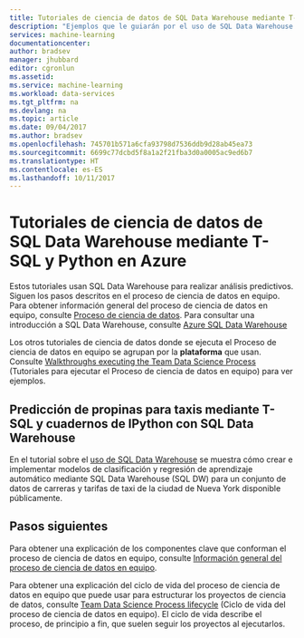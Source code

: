 ```yaml
---
title: Tutoriales de ciencia de datos de SQL Data Warehouse mediante T-SQL y Python en Azure | Microsoft Docs
description: "Ejemplos que le guiarán por el uso de SQL Data Warehouse para realizar análisis predictivos."
services: machine-learning
documentationcenter: 
author: bradsev
manager: jhubbard
editor: cgronlun
ms.assetid: 
ms.service: machine-learning
ms.workload: data-services
ms.tgt_pltfrm: na
ms.devlang: na
ms.topic: article
ms.date: 09/04/2017
ms.author: bradsev
ms.openlocfilehash: 745701b571a6cfa93798d7536ddb9d28ab45ea73
ms.sourcegitcommit: 6699c77dcbd5f8a1a2f21fba3d0a0005ac9ed6b7
ms.translationtype: HT
ms.contentlocale: es-ES
ms.lasthandoff: 10/11/2017
---
```

# <a name="sql-data-warehouse-data-science-walkthroughs-using-t-sql-and-python-on-azure"></a>Tutoriales de ciencia de datos de SQL Data Warehouse mediante T-SQL y Python en Azure

Estos tutoriales usan SQL Data Warehouse para realizar análisis predictivos. Siguen los pasos descritos en el proceso de ciencia de datos en equipo. Para obtener información general del proceso de ciencia de datos en equipo, consulte [Proceso de ciencia de datos](overview.md). Para consultar una introducción a SQL Data Warehouse, consulte [Azure SQL Data Warehouse](../../sql-data-warehouse/sql-data-warehouse-overview-what-is.md)

Los otros tutoriales de ciencia de datos donde se ejecuta el Proceso de ciencia de datos en equipo se agrupan por la **plataforma** que usan. Consulte [Walkthroughs executing the Team Data Science Process](walkthroughs.md) (Tutoriales para ejecutar el Proceso de ciencia de datos en equipo) para ver ejemplos.


## <a name="predict-taxi-tips-using-t-sql-and-ipython-notebooks-with-sql-data-warehouse"></a>Predicción de propinas para taxis mediante T-SQL y cuadernos de IPython con SQL Data Warehouse

En el tutorial sobre el [uso de SQL Data Warehouse](sqldw-walkthrough.md) se muestra cómo crear e implementar modelos de clasificación y regresión de aprendizaje automático mediante SQL Data Warehouse (SQL DW) para un conjunto de datos de carreras y tarifas de taxi de la ciudad de Nueva York disponible públicamente.


## <a name="next-steps"></a>Pasos siguientes

Para obtener una explicación de los componentes clave que conforman el proceso de ciencia de datos en equipo, consulte [Información general del proceso de ciencia de datos en equipo](overview.md).

Para obtener una explicación del ciclo de vida del proceso de ciencia de datos en equipo que puede usar para estructurar los proyectos de ciencia de datos, consulte [Team Data Science Process lifecycle](lifecycle.md) (Ciclo de vida del proceso de ciencia de datos en equipo). El ciclo de vida describe el proceso, de principio a fin, que suelen seguir los proyectos al ejecutarlos. 